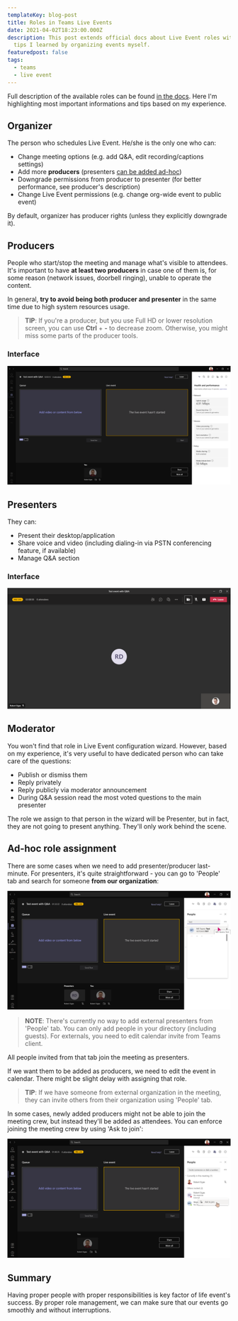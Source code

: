 ```yaml
---
templateKey: blog-post
title: Roles in Teams Live Events
date: 2021-04-02T18:23:00.000Z
description: This post extends official docs about Live Event roles with the
  tips I learned by organizing events myself.
featuredpost: false
tags:
  - teams
  - live event
---
```

Full description of the available roles can be found [in the docs](https://support.microsoft.com/en-us/office/get-started-with-microsoft-teams-live-events-d077fec2-a058-483e-9ab5-1494afda578a#bkmk_roles). Here I'm highlighting most important informations and tips based on my experience.

## Organizer

The person who schedules Live Event. He/she is the only one who can:

* Change meeting options (e.g. add Q&A, edit recording/captions settings)
* Add more **producers** (presenters [can be added ad-hoc](#ad-hoc-role-assignment))
* Downgrade permissions from producer to presenter (for better performance, see producer's description)
* Change Live Event permissions (e.g. change org-wide event to public event)

By default, organizer has producer rights (unless they explicitly downgrade it).

## Producers

People who start/stop the meeting and manage what's visible to attendees. It's important to have **at least two producers** in case one of them is, for some reason (network issues, doorbell ringing), unable to operate the content.

In general, **try to avoid being both producer and presenter** in the same time due to high system resources usage.

> **TIP**: If you're a producer, but you use Full HD or lower resolution screen, you can use **Ctrl** + **\-** to decrease zoom. Otherwise, you might miss some parts of the producer tools.

### Interface

![Producer's interface](../../img/20210402-141532-tsl2vu5pde.png "Producer's interface")

## Presenters

They can:

* Present their desktop/application
* Share voice and video (including dialing-in via PSTN conferencing feature, if available)
* Manage Q&A section

### Interface

![Presenter's interface](../../img/20210402-142114-000022.png "Presenter's interface")


## Moderator

You won't find that role in Live Event configuration wizard. However, based on my experience, it's very useful to have dedicated person who can take care of the questions:

* Publish or dismiss them
* Reply privately
* Reply publicly via moderator announcement
* During Q&A session read the most voted questions to the main presenter

The role we assign to that person in the wizard will be Presenter, but in fact, they are not going to present anything. They'll only work behind the scene.

## Ad-hoc role assignment

There are some cases when we need to add presenter/producer last-minute. For presenters, it's quite straightforward - you can go to 'People' tab and search for someone **from our organization**:

![Adding presenters from People tab](../../img/20210402-134449-o6ewdowxfi.png "Adding presenters from People tab")

> **NOTE**: There's currently no way to add external presenters from 'People' tab. You can only add people in your directory (including guests). For externals, you need to edit calendar invite from Teams client.

All people invited from that tab join the meeting as presenters.

If we want them to be added as producers, we need to edit the event in calendar. There might be slight delay with assigning that role.

> **TIP**: If we have someone from external organization in the meeting, they can invite others from their organization using 'People' tab.

In some cases, newly added producers might not be able to join the meeting crew, but instead they'll be added as attendees. You can enforce joining the meeting crew by using 'Ask to join':

![Using Ask to join to add someone to meeting crew](../../img/20210402-135258-rwrgxt8nql.png "Using Ask to join to add someone to meeting crew")

## Summary

Having proper people with proper responsibilities is key factor of life event's success. By proper role management, we can make sure that our events go smoothly and without interruptions.
